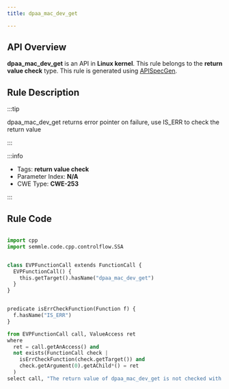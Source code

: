 ```yaml
---
title: dpaa_mac_dev_get

---
```



## API Overview
**dpaa_mac_dev_get** is an API in **Linux kernel**. This rule belongs to the **return value check** type. This rule is generated using [APISpecGen](../../tools/APISpecGen).
## Rule Description

:::tip

dpaa_mac_dev_get returns error pointer on failure, use IS_ERR to check the return value

:::

:::info

- Tags: **return value check**
- Parameter Index: **N/A**
- CWE Type: **CWE-253**

:::

## Rule Code
```python

import cpp
import semmle.code.cpp.controlflow.SSA


class EVPFunctionCall extends FunctionCall {
  EVPFunctionCall() {
    this.getTarget().hasName("dpaa_mac_dev_get")
  }
}


predicate isErrCheckFunction(Function f) {
  f.hasName("IS_ERR") 
}

from EVPFunctionCall call, ValueAccess ret
where
  ret = call.getAnAccess() and
  not exists(FunctionCall check |
    isErrCheckFunction(check.getTarget()) and
    check.getArgument(0).getAChild*() = ret
  )
select call, "The return value of dpaa_mac_dev_get is not checked with IS_ERR."
    
```